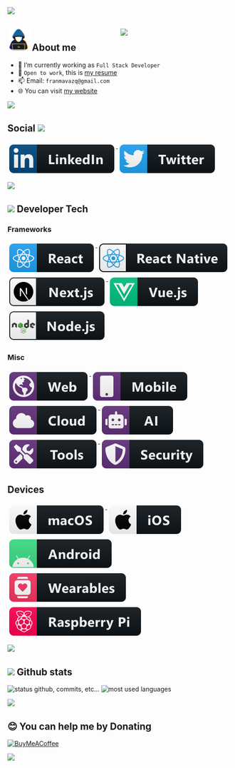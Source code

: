 <a href="https://www.youtube.com/watch?v=dQw4w9WgXcQ"> <img src="https://user-images.githubusercontent.com/73097560/115834477-dbab4500-a447-11eb-908a-139a6edaec5c.gif"> </a>

## <picture> <img src = "https://github.com/0xAbdulKhalid/0xAbdulKhalid/raw/main/assets/mdImages/about_me.gif" width = 50px> </picture> <b>About me</b> <picture> <img align="right" src="https://github.com/7oSkaaa/7oSkaaa/blob/main/Images/Right_Side.gif?raw=true" width = 250px> </picture>

- 🫡 I’m currently working as `Full Stack Developer`
- 💼 `Open to work`, this is [my resume](https://drive.google.com/file/d/1WREdOPvy--QyKyAm6gV7li0w9Lpz41x7/view?usp=sharing)
- 📫 Email: `franmavazq@gmail.com`
- 🌐 You can visit [my website](https://mrandvx.com/)

<a href="https://www.youtube.com/watch?v=dQw4w9WgXcQ"> <img src="https://user-images.githubusercontent.com/73097560/115834477-dbab4500-a447-11eb-908a-139a6edaec5c.gif"> </a>

## Social <picture> <img src="https://github.com/7oSkaaa/7oSkaaa/blob/main/Images/Connect-with-me.gif?raw=true" width="100px"> </picture>

<p align="left">
  <a href="https://www.linkedin.com/in/mrandvx/">
    <img src="svg/social/linkedin.svg" alt="x" style="vertical-align:top; margin:6px 4px">
  </a>
  <a href="https://twitter.com/MranDvX">
    <img src="svg/social/twitter.svg" alt="x" style="vertical-align:top; margin:6px 4px">
  </a>
</p>

<a href="https://www.youtube.com/watch?v=dQw4w9WgXcQ"> <img src="https://user-images.githubusercontent.com/73097560/115834477-dbab4500-a447-11eb-908a-139a6edaec5c.gif"> </a>

## <img src="https://media2.giphy.com/media/QssGEmpkyEOhBCb7e1/giphy.gif?cid=ecf05e47a0n3gi1bfqntqmob8g9aid1oyj2wr3ds3mg700bl&rid=giphy.gif" width ="25"> <b>Developer Tech</b>

### Frameworks
<p align="left">
  <a href="#">
    <img src="svg/dev/frameworks/react.svg" alt="react" style="vertical-align:top; margin:6px 4px">
  </a>
  <a href="#">
    <img src="svg/dev/frameworks/react_native.svg" alt="react_native" style="vertical-align:top; margin:6px 4px">
  </a>
  <a href="#">
    <img src="svg/dev/frameworks/next.svg" alt="nextjs" style="vertical-align:top; margin:6px 4px">
  </a>
  <a href="#">
    <img src="svg/dev/frameworks/vue.svg" alt="vue" style="vertical-align:top; margin:6px 4px">
  </a>
  <a href="#">
    <img src="svg/dev/frameworks/nodejs.svg" alt="nodejs" style="vertical-align:top; margin:6px 4px">
  </a>
</p>

<!-- ### Languages 
<p align="left">
  <a href="#">
    <img src="svg/dev/languages/html.svg" alt="html" style="vertical-align:top; margin:6px 4px">
  </a> 
  <a href="#">
    <img src="svg/dev/languages/css3.svg" alt="css3" style="vertical-align:top; margin:6px 4px">
  </a>
  <a href="#">
    <img src="svg/dev/languages/js.svg" alt="javascript" style="vertical-align:top; margin:6px 4px">
  </a>
  <a href="#">
    <img src="svg/dev/languages/ts.svg" alt="typescript" style="vertical-align:top; margin:6px 4px">
  </a>
  <a href="#">
    <img src="svg/dev/languages/php.svg" alt="php" style="vertical-align:top; margin:6px 4px">
  </a> 
</p> -->

### Misc
<p align="left">
  <a href="#">
    <img src="svg/dev/misc/web.svg" alt="web" style="vertical-align:top; margin:6px 4px">
  </a>
  <a href="#">
    <img src="svg/dev/misc/mobile.svg" alt="mobile" style="vertical-align:top; margin:6px 4px">
  </a>
  <a href="#">
    <img src="svg/dev/misc/cloud.svg" alt="cloud" style="vertical-align:top; margin:6px 4px">
  </a>
  <a href="#">
    <img src="svg/dev/misc/ai.svg" alt="ai" style="vertical-align:top; margin:6px 4px">
  </a>
  <a href="#">
    <img src="svg/dev/misc/tools.svg" alt="tools" style="vertical-align:top; margin:6px 4px">
  </a>
  <a href="#">
    <img src="svg/dev/misc/security.svg" alt="security" style="vertical-align:top; margin:6px 4px">
  </a>
  <!-- <a href="#">
    <img src="svg/dev/misc/desktop.svg" alt="desktop" style="vertical-align:top; margin:6px 4px">
  </a> -->
</p>

<!-- ### Services 
<p align="left">
  <a href="#">
    <img src="svg/dev/services/aws.svg" alt="aws" style="vertical-align:top; margin:6px 4px">
  </a>
  <a href="#">
    <img src="svg/dev/services/azure.svg" alt="azure" style="vertical-align:top; margin:6px 4px">
  </a>
    <a href="#">
    <img src="svg/dev/tools/docker.svg" alt="docker" style="vertical-align:top; margin:6px 4px">
  </a>
  <a href="#">
    <img src="svg/dev/services/kubernetes.svg" alt="kubernetes" style="vertical-align:top; margin:6px 4px">
  </a>
  <a href="#">
    <img src="svg/dev/services/supabase.svg" alt="supabase" style="vertical-align:top; margin:6px 4px">
  </a>
</p> -->


<!-- ### Tools  
<p align="left">
  <a href="#">
    <img src="svg/dev/tools/android_studio_colour.svg" alt="android_studio_colour" style="vertical-align:top; margin:6px 4px">
  </a> 
  <a href="#">
    <img src="svg/dev/tools/bash.svg" alt="bash" style="vertical-align:top; margin:6px 4px">
  </a> 
  <a href="#">
    <img src="svg/dev/tools/visualstudio_code.svg" alt="visualstudio_code" style="vertical-align:top; margin:6px 4px">
  </a> 
  <a href="#">
    <img src="svg/dev/tools/xcode.svg" alt="xcode" style="vertical-align:top; margin:6px 4px">
  </a>
</p> -->

## Devices
<p align="left">
  <a href="#">
    <img src="svg/os/macos.svg" alt="mac" style="vertical-align:top; margin:6px 4px">
  </a>
  <a href="#">
    <img src="svg/os/ios.svg" alt="ios" style="vertical-align:top; margin:6px 4px">
  </a>
  <a href="#">
    <img src="svg/os/android.svg" alt="android" style="vertical-align:top; margin:6px 4px">
  </a> 
  <a href="#">
    <img src="svg/devices/wearables.svg" alt="wearables" style="vertical-align:top; margin:6px 4px">
  </a>
  <a href="#">
    <img src="svg/devices/raspberrypi.svg" alt="raspberrypi" style="vertical-align:top; margin:6px 4px">
  </a>
</p>

<!-- ## Coding challenges
<p align="left">
  <a href="#">
    <img src="svg/dev/services/leetcode.svg" alt="leetcode" style="vertical-align:top; margin:6px 4px">
  </a>
  <a href="#">
    <img src="svg/dev/services/codewars.svg" alt="codewars" style="vertical-align:top; margin:6px 4px">
  </a>
  <a href="#">
    <img src="svg/dev/services/hackerrank.svg" alt="hackerrank" style="vertical-align:top; margin:6px 4px">
  </a>
  <a href="#">
    <img src="svg/dev/services/excercism.svg" alt="excercism" style="vertical-align:top; margin:6px 4px">
  </a>
</p> -->
<a href="https://www.youtube.com/watch?v=dQw4w9WgXcQ"> <img src="https://user-images.githubusercontent.com/73097560/115834477-dbab4500-a447-11eb-908a-139a6edaec5c.gif"> </a>

## <img src="https://media.giphy.com/media/iY8CRBdQXODJSCERIr/giphy.gif" width="35"> <b>Github stats </b>
<p align="left">
  <img alt="status github, commits, etc..." src="https://github-readme-stats.vercel.app/api?username=MranDvX&show_icons=true&include_all_commits=true&count_private=true&theme=algolia&bg_color=0,000000,130F40&layout=compact&border_radius=8&hide_border=true"/>
  <img alt="most used languages" src="https://github-readme-stats.vercel.app/api/top-langs/?username=MranDvX&count_private=true&theme=algolia&bg_color=0,000000,130F40&layout=compact&border_radius=8&langs_count=8&hide_border=true"/>
</p>

<a href="https://www.youtube.com/watch?v=dQw4w9WgXcQ"> <img src="https://user-images.githubusercontent.com/73097560/115834477-dbab4500-a447-11eb-908a-139a6edaec5c.gif"> </a>

## 😊 You can help me by Donating
[![BuyMeACoffee](https://img.shields.io/badge/Buy%20Me%20a%20Coffee-ffdd00?style=for-the-badge&logo=buy-me-a-coffee&logoColor=black)](https://buymeacoffee.com/mrandvx)

<a href="https://www.youtube.com/watch?v=dQw4w9WgXcQ"> <img src="https://user-images.githubusercontent.com/73097560/115834477-dbab4500-a447-11eb-908a-139a6edaec5c.gif"> </a>
